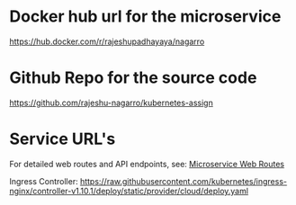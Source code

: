 # Docker hub url for the microservice
https://hub.docker.com/r/rajeshupadhayaya/nagarro

# Github Repo for the source code
https://github.com/rajeshu-nagarro/kubernetes-assign

# Service URL's

For detailed web routes and API endpoints, see: [Microservice Web Routes](./microservice/README.md#web-routes)


Ingress Controller:
https://raw.githubusercontent.com/kubernetes/ingress-nginx/controller-v1.10.1/deploy/static/provider/cloud/deploy.yaml